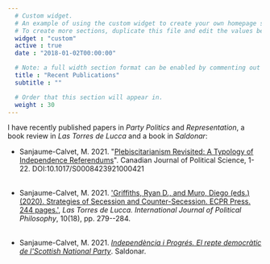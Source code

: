 ```yaml
---
  # Custom widget.
  # An example of using the custom widget to create your own homepage section.
  # To create more sections, duplicate this file and edit the values below as desired.
  widget : "custom"
  active : true
  date : "2018-01-02T00:00:00"

  # Note: a full width section format can be enabled by commenting out the `title` and `subtitle` with a `#`.
  title : "Recent Publications"
  subtitle : ""

  # Order that this section will appear in.
  weight : 30
---
```


I have recently published papers in *Party Politics* and *Representation*, a book review in *Las Torres de Lucca* and a book in *Saldonar*: 


* Sanjaume-Calvet, M. 2021. "[Plebiscitarianism Revisited: A Typology of Independence Referendums](https://www.google.com/url?q=https%3A%2F%2Fwww.cambridge.org%2Fcore%2Fjournals%2Fcanadian-journal-of-political-science-revue-canadienne-de-science-politique%2Farticle%2Fplebiscitarianism-revisited-a-typology-of-independence-referendums%2F685CF6CC6ADF1D6AF10D07C808960449&sa=D&sntz=1&usg=AFQjCNGrOs5iOmWDTpwflHznnXNpcFHYsg)". Canadian Journal of Political Science, 1-22. DOI:10.1017/S0008423921000421<br/><br/>

* Sanjaume-Calvet, M. 2021.  ['Griffiths, Ryan D., and Muro, Diego (eds.) (2020). Strategies of Secession and Counter-Secession. ECPR Press. 244 pages.'](http://www.google.com/url?q=http%3A%2F%2Fwww.lastorresdelucca.org%2Findex.php%2Fojs%2Farticle%2Fview%2F478&sa=D&sntz=1&usg=AFQjCNHjcrR321a5aTiRwb6QPFNDK0IxEA), *Las Torres de Lucca. International Journal of Political Philosophy*, 10(18), pp. 279--284.<br/><br/>

* Sanjaume-Calvet, M. 2021. [*Independència i Progrés. El repte democràtic de l'Scottish National Party*](https://www.google.com/url?q=https%3A%2F%2Fwww.saldonar.com%2Fllibre%2Findependencia-i-progres&sa=D&sntz=1&usg=AFQjCNH0ct8Ra1EOwJefmP8wSeeyKgcBZw). Saldonar.
